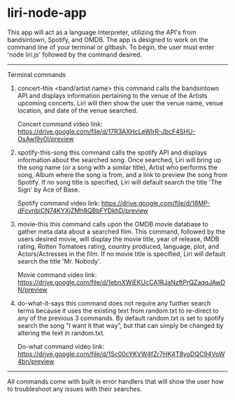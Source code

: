 # liri-node-app
This app will act as a language interpreter, utilizing the API's from bandsintown, Spotify, and OMDB. The app is designed to work on the command line of your terminal or gitbash. To begin, the user must enter 'node liri.js' followed by the command desired. 

-----------------------------------------------------------------------------------
Terminal commands
1. concert-this <band/artist name>
    this command calls the bandsintown API and displays information pertaining to the venue of the Artists upcoming concerts. Liri will then show the user the venue name, venue location, and date of the venue searched.
    
    Concert command video link: https://drive.google.com/file/d/17R3AXHcLeWlrR-JbcF4SHU-OsAwI9v0I/preview

2. spotify-this-song <song title>
    this command calls the spotify API and displays information about the searched song. Once searched, Liri will bring up the song name (or a song with a similar title), Artist who performs the song, Album where the song is from, and a link to preview the song from Spotify. If no song title is specified, Liri will default search the title 'The Sign' by Ace of Base.
    
    Spotify command video link: https://drive.google.com/file/d/18MP-dFcvnbiCN74KYXjZMh8QBbFYDkhD/preview

3. movie-this <movie title>
    this command calls upon the OMDB movie database to gather meta data about a searched film. This command, followed by the users desired movie, will display the movie title, year of release, IMDB rating, Rotten Tomatoes rating, country produced, language, plot, and Actors/Actresses in the film. If no movie title is specified, Liri will default search the title 'Mr. Nobody'.
    
    Movie command video link: https://drive.google.com/file/d/1ebnXWiEKUcCA1RJaNzftPrQZaqqJAwDN/preview

4. do-what-it-says
    this command does not require any further search terms because it uses the existing text from random.txt to re-direct to any of the previous 3 commands. By default random.txt is set to spotify search the song "I want it that way", but that can simply be changed by altering the text in random.txt.
    
    Do-what command video link: https://drive.google.com/file/d/1Sc00cYKVW4fZr7HK4T8yoDQC94VoW4bn/preview

------------------------------------------------------------------------------------

All commands come with built in error handlers that will show the user how to troubleshoot any issues with their searches. 
